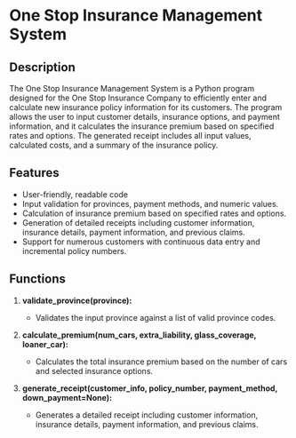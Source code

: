 # One Stop Insurance Management System

## Description

The One Stop Insurance Management System is a Python program designed for the One Stop Insurance Company to efficiently enter and calculate new insurance policy information for its customers. The program allows the user to input customer details, insurance options, and payment information, and it calculates the insurance premium based on specified rates and options. The generated receipt includes all input values, calculated costs, and a summary of the insurance policy.

## Features

- User-friendly, readable code
- Input validation for provinces, payment methods, and numeric values.
- Calculation of insurance premium based on specified rates and options.
- Generation of detailed receipts including customer information, insurance details, payment information, and previous claims.
- Support for numerous customers with continuous data entry and incremental policy numbers.

## Functions

1. **validate_province(province):**
   - Validates the input province against a list of valid province codes.

2. **calculate_premium(num_cars, extra_liability, glass_coverage, loaner_car):**
   - Calculates the total insurance premium based on the number of cars and selected insurance options.

3. **generate_receipt(customer_info, policy_number, payment_method, down_payment=None):**
   - Generates a detailed receipt including customer information, insurance details, payment information, and previous claims.
